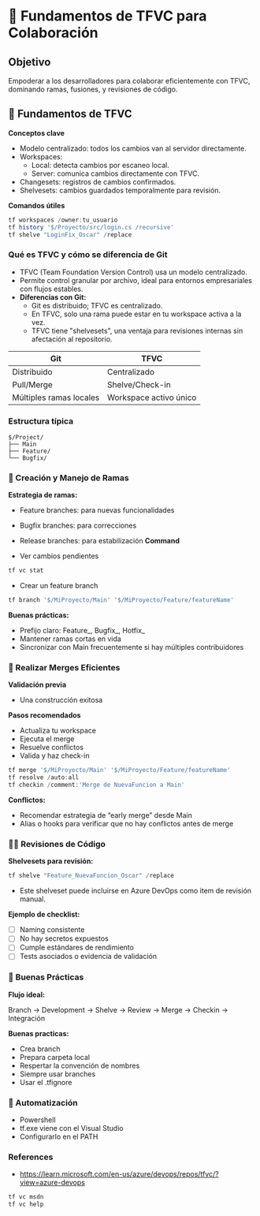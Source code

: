 # 📁 Fundamentos de TFVC para Colaboración

## Objetivo

Empoderar a los desarrolladores para colaborar eficientemente con TFVC, dominando ramas, fusiones, y revisiones de código.

## 🔧 Fundamentos de TFVC

**Conceptos clave**

- Modelo centralizado: todos los cambios van al servidor directamente.
- Workspaces:
  - Local: detecta cambios por escaneo local.
  - Server: comunica cambios directamente con TFVC.
- Changesets: registros de cambios confirmados.
- Shelvesets: cambios guardados temporalmente para revisión.

**Comandos útiles**

```powershell
tf workspaces /owner:tu_usuario
tf history '$/Proyecto/src/login.cs /recursive'
tf shelve "LoginFix_Oscar" /replace
```

### Qué es TFVC y cómo se diferencia de Git

- TFVC (Team Foundation Version Control) usa un modelo centralizado.
- Permite control granular por archivo, ideal para entornos empresariales con flujos estables.
- **Diferencias con Git:**
  - Git es distribuido; TFVC es centralizado.
  - En TFVC, solo una rama puede estar en tu workspace activa a la vez.
  - TFVC tiene "shelvesets", una ventaja para revisiones internas sin afectación al repositorio.

| Git         | TFVC              |
|-------------|-------------------|
| Distribuido | Centralizado       |
| Pull/Merge  | Shelve/Check-in    |
| Múltiples ramas locales | Workspace activo único |

### Estructura típica

```plaintext
$/Project/
├── Main
├── Feature/
└── Bugfix/
```

### 🌿 Creación y Manejo de Ramas

**Estrategia de ramas:**

- Feature branches: para nuevas funcionalidades
- Bugfix branches: para correcciones
- Release branches: para estabilización
**Command**

- Ver cambios pendientes

```powershell
tf vc stat
```

- Crear un feature branch

```powershell
tf branch '$/MiProyecto/Main' '$/MiProyecto/Feature/featureName'
```

**Buenas prácticas:**

- Prefijo claro: Feature_, Bugfix_, Hotfix_
- Mantener ramas cortas en vida
- Sincronizar con Main frecuentemente si hay múltiples contribuidores

### 🔀 Realizar Merges Eficientes

**Validación previa**

- Una construcción exitosa

**Pasos recomendados**

- Actualiza tu workspace
- Ejecuta el merge
- Resuelve conflictos
- Valida y haz check-in

```powershell
tf merge '$/MiProyecto/Main' '$/MiProyecto/Feature/featureName'
tf resolve /auto:all
tf checkin /comment:'Merge de NuevaFuncion a Main'
```

**Conflictos:**

- Recomendar estrategia de “early merge” desde Main
- Alias o hooks para verificar que no hay conflictos antes de merge

### 🕵️‍♂️ Revisiones de Código

**Shelvesets para revisión:**

```powershell
tf shelve "Feature_NuevaFuncion_Oscar" /replace
```

- Este shelveset puede incluirse en Azure DevOps como item de revisión manual.

**Ejemplo de checklist:**

- [ ] Naming consistente
- [ ] No hay secretos expuestos
- [ ] Cumple estándares de rendimiento
- [ ] Tests asociados o evidencia de validación

### 🧰 Buenas Prácticas

**Flujo ideal:**

Branch → Development → Shelve → Review → Merge → Checkin → Integración

**Buenas practicas:**

- Crea branch
- Prepara carpeta local
- Respertar la convención de nombres
- Siempre usar branches
- Usar el .tfignore

### 🔧 Automatización

- Powershell
- tf.exe viene con el Visual Studio
- Configurarlo en el PATH

### References
- https://learn.microsoft.com/en-us/azure/devops/repos/tfvc/?view=azure-devops

```powershell
tf vc msdn
tf vc help
```